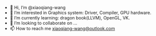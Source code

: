 - 👋 Hi, I’m @xiaoqiang-wang
- 👀 I’m interested in Graphics system: Driver, Compiler, GPU hardware.
- 🌱 I’m currently learning: dragon book(LLVM),  OpenGL, VK.
- 💞️ I’m looking to collaborate on ...
- 📫 How to reach me xiaoqiang-wang@outlook.com

<!---
xiaoqiang-wang/xiaoqiang-wang is a ✨ special ✨ repository because its `README.md` (this file) appears on your GitHub profile.
You can click the Preview link to take a look at your changes.
--->
